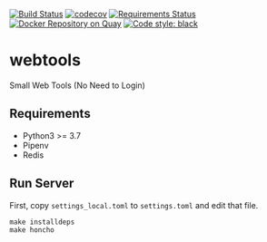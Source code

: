 [![Build Status](https://travis-ci.org/10sr/webtools.svg?branch=master)](https://travis-ci.org/10sr/webtools)
[![codecov](https://codecov.io/gh/10sr/webtools/branch/master/graph/badge.svg)](https://codecov.io/gh/10sr/webtools)
[![Requirements Status](https://requires.io/github/10sr/webtools/requirements.svg?branch=master)](https://requires.io/github/10sr/webtools/requirements/?branch=master)
[![Docker Repository on Quay](https://quay.io/repository/10sr/webtools/status "Docker Repository on Quay")](https://quay.io/repository/10sr/webtools)
[![Code style: black](https://img.shields.io/badge/code%20style-black-000000.svg)](https://github.com/python/black)


webtools
========

Small Web Tools (No Need to Login)


Requirements
------------

- Python3 >= 3.7
- Pipenv
- Redis


Run Server
----------

First, copy `settings_local.toml` to `settings.toml` and edit that file.

    make installdeps
    make honcho

